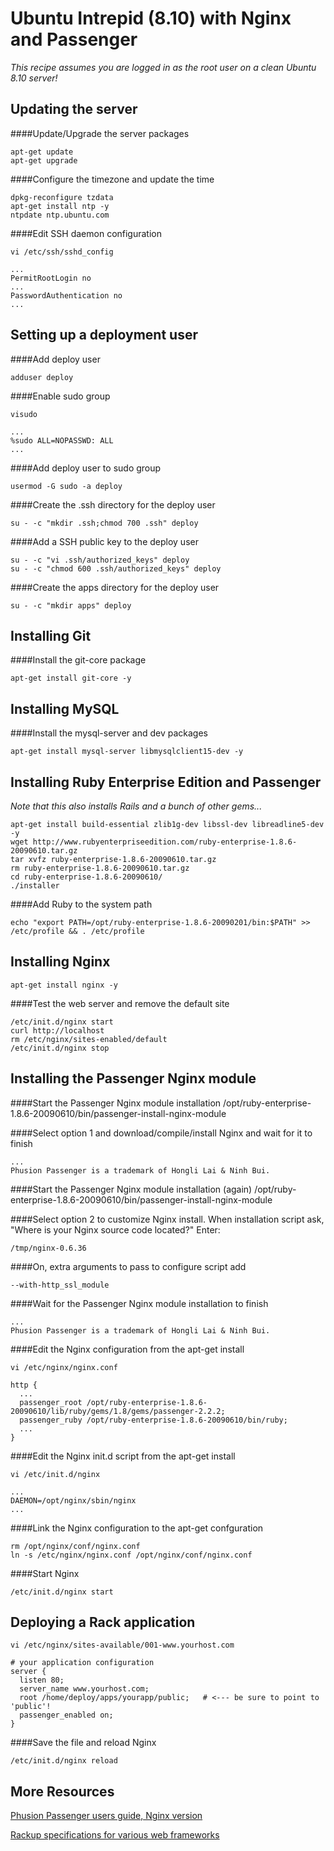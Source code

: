 Ubuntu Intrepid (8.10) with Nginx and Passenger
===============================================
*This recipe assumes you are logged in as the root user on a clean Ubuntu 8.10 server!*

Updating the server
-------------------

####Update/Upgrade the server packages

    apt-get update
    apt-get upgrade

####Configure the timezone and update the time

    dpkg-reconfigure tzdata
    apt-get install ntp -y
    ntpdate ntp.ubuntu.com

####Edit SSH daemon configuration

    vi /etc/ssh/sshd_config

    ...
    PermitRootLogin no
    ...
    PasswordAuthentication no
    ...

Setting up a deployment user
----------------------------

####Add deploy user

    adduser deploy

####Enable sudo group

    visudo
    
    ...
    %sudo ALL=NOPASSWD: ALL
    ...

####Add deploy user to sudo group

    usermod -G sudo -a deploy

####Create the .ssh directory for the deploy user

    su - -c "mkdir .ssh;chmod 700 .ssh" deploy

####Add a SSH public key to the deploy user

    su - -c "vi .ssh/authorized_keys" deploy
    su - -c "chmod 600 .ssh/authorized_keys" deploy
    
####Create the apps directory for the deploy user
    
    su - -c "mkdir apps" deploy

Installing Git
--------------

####Install the git-core package

    apt-get install git-core -y

Installing MySQL
----------------

####Install the mysql-server and dev packages

    apt-get install mysql-server libmysqlclient15-dev -y
    
Installing Ruby Enterprise Edition and Passenger
------------------------------------------------

_Note that this also installs Rails and a bunch of other gems..._

    apt-get install build-essential zlib1g-dev libssl-dev libreadline5-dev -y
    wget http://www.rubyenterpriseedition.com/ruby-enterprise-1.8.6-20090610.tar.gz
    tar xvfz ruby-enterprise-1.8.6-20090610.tar.gz
    rm ruby-enterprise-1.8.6-20090610.tar.gz
    cd ruby-enterprise-1.8.6-20090610/
    ./installer

####Add Ruby to the system path

    echo "export PATH=/opt/ruby-enterprise-1.8.6-20090201/bin:$PATH" >> /etc/profile && . /etc/profile

Installing Nginx
----------------

    apt-get install nginx -y
    
####Test the web server and remove the default site

    /etc/init.d/nginx start
    curl http://localhost
    rm /etc/nginx/sites-enabled/default
    /etc/init.d/nginx stop

Installing the Passenger Nginx module
-------------------------------------

####Start the Passenger Nginx module installation
    /opt/ruby-enterprise-1.8.6-20090610/bin/passenger-install-nginx-module

####Select option 1 and download/compile/install Nginx and wait for it to finish
    
    ...
    Phusion Passenger is a trademark of Hongli Lai & Ninh Bui.

####Start the Passenger Nginx module installation (again)
    /opt/ruby-enterprise-1.8.6-20090610/bin/passenger-install-nginx-module

####Select option 2 to customize Nginx install. When installation script ask, "Where is your Nginx source code located?" Enter:

    /tmp/nginx-0.6.36
    
####On, extra arguments to pass to configure script add

    --with-http_ssl_module

####Wait for the Passenger Nginx module installation to finish

    ...
    Phusion Passenger is a trademark of Hongli Lai & Ninh Bui.
    
####Edit the Nginx configuration from the apt-get install

    vi /etc/nginx/nginx.conf
        
    http {
      ...
      passenger_root /opt/ruby-enterprise-1.8.6-20090610/lib/ruby/gems/1.8/gems/passenger-2.2.2;
      passenger_ruby /opt/ruby-enterprise-1.8.6-20090610/bin/ruby;
      ...
    }

####Edit the Nginx init.d script from the apt-get install
        
    vi /etc/init.d/nginx
  
    ...
    DAEMON=/opt/nginx/sbin/nginx
    ...
  
####Link the Nginx configuration to the apt-get confguration
    
    rm /opt/nginx/conf/nginx.conf
    ln -s /etc/nginx/nginx.conf /opt/nginx/conf/nginx.conf

####Start Nginx

    /etc/init.d/nginx start

Deploying a Rack application
----------------------------

    vi /etc/nginx/sites-available/001-www.yourhost.com

    # your application configuration
    server {
      listen 80;
      server_name www.yourhost.com;
      root /home/deploy/apps/yourapp/public;   # <--- be sure to point to 'public'!
      passenger_enabled on;
    }

####Save the file and reload Nginx
    
    /etc/init.d/nginx reload
    
More Resources
--------------
[Phusion Passenger users guide, Nginx version](http://www.modrails.com/documentation/Users%20guide%20Nginx.html)

[Rackup specifications for various web frameworks](http://www.modrails.com/documentation/Users%20guide%20Nginx.html#_rackup_specifications_for_various_web_frameworks)